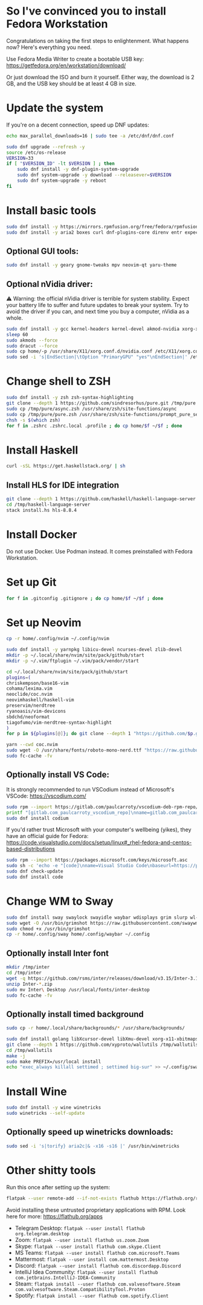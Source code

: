 So I've convinced you to install Fedora Workstation
===================================================

Congratulations on taking the first steps to enlightenment.
What happens now? Here's everything you need.

Use Fedora Media Writer to create a bootable USB key:
https://getfedora.org/en/workstation/download/

Or just download the ISO and burn it yourself. Either way, the download is 2 GB, and the USB key should be at least 4 GB in size. 

# Update the system
If you're on a decent connection, speed up DNF updates:
```sh
echo max_parallel_downloads=16 | sudo tee -a /etc/dnf/dnf.conf
```
```sh
sudo dnf upgrade --refresh -y
source /etc/os-release
VERSION=33
if [ "$VERSION_ID" -lt $VERSION ] ; then
    sudo dnf install -y dnf-plugin-system-upgrade
    sudo dnf system-upgrade -y download --releasever=$VERSION
    sudo dnf system-upgrade -y reboot
fi
```

# Install basic tools
```sh
sudo dnf install -y https://mirrors.rpmfusion.org/free/fedora/rpmfusion-free-release-$(rpm -E %fedora).noarch.rpm https://mirrors.rpmfusion.org/nonfree/fedora/rpmfusion-nonfree-release-$(rpm -E %fedora).noarch.rpm
sudo dnf install -y aria2 boxes curl dnf-plugins-core direnv entr expect fuse-exfat fuse-sshfs git git-credential-libsecret httpie jq make moreutils the_silver_searcher util-linux-user neovim wget
```
## Optional GUI tools:
```sh
sudo dnf install -y geary gnome-tweaks mpv neovim-qt yaru-theme
```

## Optional nVidia driver:
⚠️ Warning: the official nVidia driver is terrible for system stability. Expect your battery life to suffer and future updates to break your system. Try to avoid the driver if you can, and next time you buy a computer, nVidia as a whole.
```sh
sudo dnf install -y gcc kernel-headers kernel-devel akmod-nvidia xorg-x11-drv-nvidia xorg-x11-drv-nvidia-libs xorg-x11-drv-nvidia-libs.i686
sleep 60
sudo akmods --force
sudo dracut --force
sudo cp home/-p /usr/share/X11/xorg.conf.d/nvidia.conf /etc/X11/xorg.conf.d/nvidia.conf
sudo sed -i 's|EndSection|\tOption "PrimaryGPU" "yes"\nEndSection|' /etc/X11/xorg.conf.d/nvidia.conf
```

# Change shell to ZSH
```sh
sudo dnf install -y zsh zsh-syntax-highlighting
git clone --depth 1 https://github.com/sindresorhus/pure.git /tmp/pure
sudo cp /tmp/pure/async.zsh /usr/share/zsh/site-functions/async
sudo cp /tmp/pure/pure.zsh /usr/share/zsh/site-functions/prompt_pure_setup
chsh -s $(which zsh)
for f in .zshrc .zshrc.local .profile ; do cp home/$f ~/$f ; done
```

# Install Haskell
```sh
curl -sSL https://get.haskellstack.org/ | sh
```

## Install HLS for IDE integration
```sh
git clone --depth 1 https://github.com/haskell/haskell-language-server.git /tmp/haskell-language-server
cd /tmp/haskell-language-server
stack install.hs hls-8.8.4
```

# Install Docker
Do not use Docker. Use Podman instead. It comes preinstalled with Fedora Workstation.

# Set up Git
```sh
for f in .gitconfig .gitignore ; do cp home/$f ~/$f ; done
```

# Set up Neovim
```sh
cp -r home/.config/nvim ~/.config/nvim

sudo dnf install -y yarnpkg libicu-devel ncurses-devel zlib-devel
mkdir -p ~/.local/share/nvim/site/pack/github/start
mkdir -p ~/.vim/ftplugin ~/.vim/pack/vendor/start

cd ~/.local/share/nvim/site/pack/github/start
plugins=(
chriskempson/base16-vim
cohama/lexima.vim
neoclide/coc.nvim
neovimhaskell/haskell-vim
preservim/nerdtree
ryanoasis/vim-devicons
sbdchd/neoformat
tiagofumo/vim-nerdtree-syntax-highlight
)
for p in ${plugins[@]}; do git clone --depth 1 "https://github.com/$p.git"; done

yarn --cwd coc.nvim
sudo wget -O /usr/share/fonts/roboto-mono-nerd.ttf "https://raw.githubusercontent.com/ryanoasis/nerd-fonts/master/patched-fonts/RobotoMono/Regular/complete/Roboto Mono Nerd Font Complete.ttf"
sudo fc-cache -fv
```

## Optionally install VS Code:
It is strongly recommended to run VSCodium instead of Microsoft's VSCode: https://vscodium.com/

```sh
sudo rpm --import https://gitlab.com/paulcarroty/vscodium-deb-rpm-repo/raw/master/pub.gpg
printf "[gitlab.com_paulcarroty_vscodium_repo]\nname=gitlab.com_paulcarroty_vscodium_repo\nbaseurl=https://paulcarroty.gitlab.io/vscodium-deb-rpm-repo/rpms/\nenabled=1\ngpgcheck=1\nrepo_gpgcheck=1\ngpgkey=https://gitlab.com/paulcarroty/vscodium-deb-rpm-repo/raw/master/pub.gpg" | sudo tee -a /etc/yum.repos.d/vscodium.repo
sudo dnf install codium
```
If you'd rather trust Microsoft with your computer's wellbeing (yikes), they have an official guide for Fedora: https://code.visualstudio.com/docs/setup/linux#_rhel-fedora-and-centos-based-distributions
```sh
sudo rpm --import https://packages.microsoft.com/keys/microsoft.asc
sudo sh -c 'echo -e "[code]\nname=Visual Studio Code\nbaseurl=https://packages.microsoft.com/yumrepos/vscode\nenabled=1\ngpgcheck=1\ngpgkey=https://packages.microsoft.com/keys/microsoft.asc" > /etc/yum.repos.d/vscode.repo'
sudo dnf check-update
sudo dnf install code
```

# Change WM to Sway
```sh
sudo dnf install sway swaylock swayidle waybar wdisplays grim slurp wl-clipboard python3-i3ipc
sudo wget -O /usr/bin/grimshot https://raw.githubusercontent.com/swaywm/sway/master/contrib/grimshot
sudo chmod +x /usr/bin/grimshot
cp -r home/.config/sway home/.config/waybar ~/.config
```

## Optionally install Inter font
```sh
mkdir /tmp/inter
cd /tmp/inter
wget -q https://github.com/rsms/inter/releases/download/v3.15/Inter-3.15.zip
unzip Inter-*.zip
sudo mv Inter\ Desktop /usr/local/fonts/inter-desktop
sudo fc-cache -fv
```

## Optionally install timed background
```sh
sudo cp -r home/.local/share/backgrounds/* /usr/share/backgrounds/

sudo dnf install golang libXcursor-devel libXmu-devel xorg-x11-xbitmaps wayland-devel
git clone --depth 1 https://github.com/xyproto/wallutils /tmp/wallutils
cd /tmp/wallutils
make -j
sudo make PREFIX=/usr/local install
echo "exec_always killall settimed ; settimed big-sur" >> ~/.config/sway/theme.conf
```

# Install Wine
```sh
sudo dnf install -y wine winetricks
sudo winetricks --self-update
```

## Optionally speed up winetricks downloads:
```sh
sudo sed -i 's|torify} aria2c|& -x16 -s16 |' /usr/bin/winetricks
```

# Other shitty tools
Run this once after setting up the system:
```sh
flatpak --user remote-add --if-not-exists flathub https://flathub.org/repo/flathub.flatpakrepo`
```
Avoid installing these untrusted proprietary applications with RPM. Look here for more: https://flathub.org/apps
- Telegram Desktop: `flatpak --user install flathub org.telegram.desktop`
- Zoom: `flatpak --user install flathub us.zoom.Zoom`
- Skype: `flatpak --user install flathub com.skype.Client`
- MS Teams: `flatpak --user install flathub com.microsoft.Teams`
- Mattermost: `flatpak --user install com.mattermost.Desktop`
- Discord: `flatpak --user install flathub com.discordapp.Discord`
- IntelliJ Idea Community: `flatpak --user install flathub com.jetbrains.IntelliJ-IDEA-Community`
- Steam: `flatpak install --user flathub com.valvesoftware.Steam com.valvesoftware.Steam.CompatibilityTool.Proton`
- Spotify: `flatpak install --user flathub com.spotify.Client`
